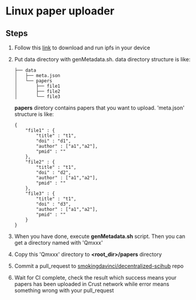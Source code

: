 # Linux paper uploader

## Steps

1. Follow this [link](https://docs.ipfs.io/install/ipfs-desktop/) to download and run ipfs in your device

1. Put data directory with genMetadata.sh. data directory structure is like:
    ```
    ├── data
    │   ├── meta.json
    │   └── papers
    │       ├── file1
    │       ├── file2
    │       └── file3
    ```
    **papers** diretory contains papers that you want to upload. 'meta.json' structure is like:
    ```
    {
        "file1" : {
            "title" : "t1",
            "doi" : "d1",
            "author" : ["a1","a2"],
            "pmid" : ""
        },
        "file2" : {
            "title" : "t1",
            "doi" : "d2",
            "author" : ["a1","a2"],
            "pmid" : ""
        },
        "file3" : {
            "title" : "t1",
            "doi" : "d3",
            "author" : ["a1","a2"],
            "pmid" : ""
        }
    }
    ```
1. When you have done, execute **genMetadata.sh** script. Then you can get a directory named with 'Qmxxx'
1. Copy this 'Qmxxx' directory to **<root_dir>/papers** directory
1. Commit a pull_request to [smokingdavinci/decentralized-scihub](https://github.com/smokingdavinci/decentralized-scihub) repo
1. Wait for CI complete, check the result which success means your papers has been uploaded in Crust network while error means something wrong with your pull_request
